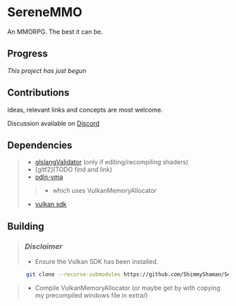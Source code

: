 # SereneMMO

An MMORPG. The best it can be.


## Progress

_This project has just begun_

## Contributions

Ideas, relevant links and concepts are most welcome.

Discussion available on [Discord](https://discord.gg/TSu23fw8ES)

## Dependencies

>* [glslangValidator](https://github.com/KhronosGroup/glslang) (only if editing/recompiling shaders)
>* [gltf2](TODO find and link)
>* [odin-vma](https://github.com/DanielGavin/odin-vma)
>>* which uses VulkanMemoryAllocator
>* [vulkan sdk](https://www.lunarg.com/vulkan-sdk/)

## Building

> ### _Disclaimer_
>* Ensure the Vulkan SDK has been installed.
```bash
      git clone --recurse-submodules https://github.com/ShimmyShaman/SereneMMO.git
```
>* Compile VulkanMemoryAllocator (or maybe get by with copying my precompiled windows file in extra/)
